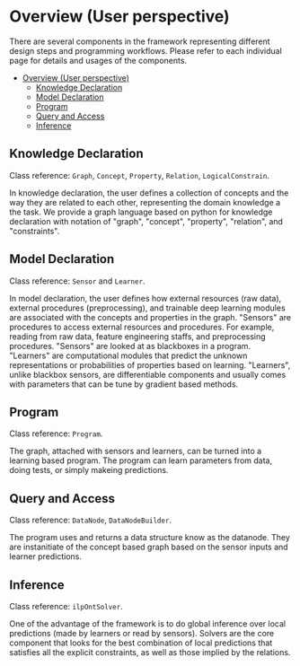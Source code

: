 # Overview (User perspective)

There are several components in the framework representing different design steps and programming workflows.
Please refer to each individual page for details and usages of the components.

- [Overview (User perspective)](#overview-user-perspective)
  - [Knowledge Declaration](#knowledge-declaration)
  - [Model Declaration](#model-declaration)
  - [Program](#program)
  - [Query and Access](#query-and-access)
  - [Inference](#inference)

## Knowledge Declaration

Class reference: `Graph`, `Concept`, `Property`, `Relation`, `LogicalConstrain`.

In knowledge declaration, the user defines a collection of concepts and the way they are related to each other, representing the domain knowledge a the task.
We provide a graph language based on python for knowledge declaration with notation of "graph", "concept", "property", "relation", and "constraints".

## Model Declaration

Class reference: `Sensor` and `Learner`.

In model declaration, the user defines how external resources (raw data), external procedures (preprocessing), and trainable deep learning modules are associated with the concepts and properties in the graph.
"Sensors" are procedures to access external resources and procedures. For example, reading from raw data, feature engineering staffs, and preprocessing procedures.
"Sensors" are looked at as blackboxes in a program.
"Learners" are computational modules that predict the unknown representations or probabilities of properties based on learning. "Learners", unlike blackbox sensors, are differentiable components and usually comes with parameters that can be tune by gradient based methods.

## Program

Class reference: `Program`.

The graph, attached with sensors and learners, can be turned into a learning based program. The program can learn parameters from data, doing tests, or simply makeing predictions.

## Query and Access

Class reference: `DataNode`, `DataNodeBuilder`.

The program uses and returns a data structure know as the datanode. They are instanitiate of the concept based graph based on the sensor inputs and learner predictions.

## Inference

Class reference: `ilpOntSolver`.

One of the advantage of the framework is to do global inference over local predictions (made by learners or read by sensors). Solvers are the core component that looks for the best combination of local predictions that satisfies all the explicit constraints, as well as those implied by the relations.
